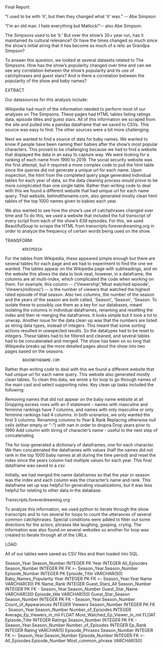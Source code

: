 Final Report:

"I used to be with 'it', but then they changed what 'it' was.” -- Abe Simpson

“I'm an old man. I hate everything but Matlock!”-- also Abe Simpson.

The Simpsons used to be ‘it.’ But over the show’s 30+ year run, has it maintained its cultural relevance? Or have the times changed so much since the show’s initial airing that it has become as much of a relic as Grandpa Simpson?

To answer this question, we looked at several datasets related to The Simpsons. How has the show’s popularity changed over time and can we see any correlation between the show’s popularity and its use of catchphrases and guest stars? And is there a correlation between the popularity of the show and baby names?


EXTRACT

Our datasources for this analysis include:

Wikipedia had much of the information needed to perform most of our analyses on The Simpsons. These pages had HTML tables listing ratings data, episode titles and guest stars. All of this information we scraped from the site and pulled into a pandas dataframe that we saved to CSVs. This source was easy to find. The other sources were a bit more challenging.

Next we wanted to find a source of data for baby names. We wanted to know if people have been naming their babies after the show’s most popular characters. This proved to be challenging because we had to find a website that displayed the data in an easy to capture way. We were looking for a ranking of each name from 1990 to 2019. The social security website was the first attempt, but it required a more complex code to pull the html table since the queries did not generate a unique url for each name. Upon inspection, the html from the completed query page generated individual tables for each year of data, so the data cleaning process would prove to be more complicated than one single table. Rather than writing code to deal with this we found a different website that had unique url for each name query. That website, behindthename.com, also generated mostly clean html tables of the top 1000 names given to babies each year.

We also wanted to see how the show’s use of catchphrases changed over time and 
To do this, we used a website that included the full transcript of every script from each of the show’s 639 episodes. For this, we used BeautifulSoup to scrape the HTML from transcripts.foreverdreaming.org in order to analyze the frequency of certain words being used on the show.
		
 
TRANSFORM:

			WIKIPEDIA
			
For the tables from Wikipedia, these appeared simple enough but there are several tables for each page and we had to experiment to find the one we wanted.
The tables appear on the Wikipedia page with subheadings, and on the website this allows the data to look neat, however, in a dataframe, the columns are all multi-index, which complicated the code when working on them. For example, this column --  ('Viewership','Most watched episode', 'Viewers(millions)') -- is the number of viewers that watched the highest rated episode of that season.
Also two columns, the number of the season and the years of the season are both called, 'Season', 'Season', 'Season. To isolate these to possibly use them as a key for our databases, meant isolating the columns in individual dataframes, renaming and resetting the index and then re-merging the dataframes. It looks simple but it took a lot to unwrap.
Another issue for the data clean up was that the numbers are listed as string data types, instead of integers. This meant that some sorting actions resulted in unexpected results. So the datatypes had to be reset to integers.
These tables had to be filtered and cleaned, and several tables had to be concatenated and merged. The show has been on so long that Wikipedia breaks up the more detailed pages about the show into two pages based on the seasons.

			BEHINDTHENAME.COM

Rather than writing code to deal with this we found a different website that had unique url for each name query. This website also generated mostly clean tables. To clean this data, we wrote a for loop to go through names of the main cast and select supporting roles. Key clean up tasks included the following:

Removing names that did not appear on the baby name website at all
Dropping excess rows with an if statement - names with masculine and feminine rankings have 7 columns, and names with only masculine or only feminine rankings had 4 columns. In both scenarios, we only wanted the first 3 columns.
Renaming columns to Year & Rank
Replacing otherwise null cells (either empty or “-”) with nan in order to dropna
Drop years prior to 1990
Add column with string of character’s name - useful to the next step of concatenating

The for loop generated a dictionary of dataframes, one for each character. We then concatenated the dataframes with values (half the names did not rank in the top 1000 baby names at all during the time period) and reset the index since the years column had multiple values for each year. This final dataframe was saved to a csv

Initially, we had merged the name dataframes so that the year or season was the index and each column was the character’s name and rank. This dataframe set up was helpful for generating visualizations, but it was less helpful for relating to other data in the database.

Transcripts.foreverdreaming.org

To analyze this information, we used python to iterate through the show transcripts and to run several for loops to count the utterances of several common catchphrases.
Special conditions were added to filter out some directions for the actors, phrases like laughing, gasping, crying. The information was also found on several websites so another for loop was created to iterate through all of the URLs.




LOAD:

All of our tables were saved as CSV files and then loaded into SQL. 

Season_Year
Season_Number INTEGER PK
Year INTEGER
All_Episodes
Season_Number INTEGER PK FK >- Season_Year.Season_Number
Episode_Number INTEGER PK
Episode_Title VARCHAR(50)
Baby_Names_Popularity
Year INTEGER PK FK >- Season_Year.Year
Name VARCHAR(30) PK
Name_Rank INTEGER
Guest_Stars_All
Season_Number INTEGER PK FK - Season_Year.Season_Number
Guest_Star_Name VARCHAR(30)
Episode_title VARCHAR(50)
Guest_Star_Season
Season_Number INTEGER PK FK - Season_Year.Season_Number
Count_of_Appearances INTEGER
Viewers
Season_Number INTEGER PK FK - Season_Year.Season_Number
Number_of_Episodes INTEGER
Average_Ep_Viewers_in_mil FLOAT
Most_Watched_Ep_Viewer_in_mil FLOAT
Episode_Title INTEGER
Ratings
Season_Number INTEGER PK FK - Season_Year.Season_Number
Number_of_Episodes INTEGER
Ep_Rank INTEGER
Rating VARCHAR(5)
Episode_Phrases
Season_Number INTEGER FK >- Season_Year.Season_Number
Episode_Number INTEGER FK >- All_Episodes.Episode_Number
Most_common_phrase VARCHAR(50)

